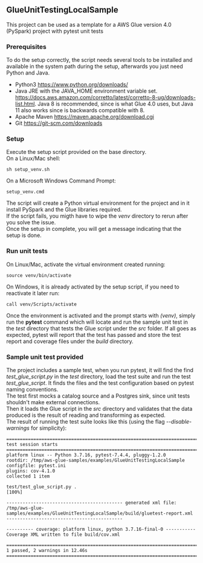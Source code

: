 ## GlueUnitTestingLocalSample
This project can be used as a template for a AWS Glue version 4.0 (PySpark) project with pytest unit tests

### Prerequisites
To do the setup correctly, the script needs several tools to be installed and available in the system path during the setup, afterwards you just need Python and Java.
- Python3 https://www.python.org/downloads/
- Java JRE with the JAVA_HOME environment variable set. https://docs.aws.amazon.com/corretto/latest/corretto-8-ug/downloads-list.html. Java 8 is recommended, since is what Glue 4.0 uses, but Java 11 also works since is backwards compatible with 8.
- Apache Maven https://maven.apache.org/download.cgi
- Git https://git-scm.com/downloads

### Setup
Execute the setup script provided on the base directory.   
On a Linux/Mac shell: 

    sh setup_venv.sh

On a Microsoft Windows Command Prompt:  

    setup_venv.cmd

The script will create a Python virtual environment for the project and in it install PySpark and the Glue libraries required.  
If the script fails, you migth have to wipe the *venv* directory to rerun after you solve the issue.   
Once the setup in complete, you will get a message indicating that the setup is done.  

### Run unit tests
On Linux/Mac, activate the virtual environment created running:

    source venv/bin/activate

On Windows, it is already activated by the setup script, if you need to reactivate it later run: 

    call venv/Scripts/activate
  
Once the environment is activated and the prompt starts with *(venv)*, simply run the **pytest** command which will locate and run the sample unit test in the *test* directory that tests the Glue script under the *src* folder.
If all goes as expected, pytest will report that the test has passed and store the test report and coverage files under the *build* directory.  

### Sample unit test provided
The project includes a sample test, when you run pytest, it will find the find *test_glue_script.py* in the *test* directory, load the test suite and run the test *test_glue_script*.
It finds the files and the test configuration based on pytest naming conventions.    
The test first mocks a catalog source and a Postgres sink, since unit tests shouldn't make external connections.   
Then it loads the Glue script in the *src* directory and validates that the data produced is the result of reading and transforming as expected.   
The result of running the test suite looks like this (using the flag *--disable-warnings* for simplicity): 

    ===================================================================================== test session starts =====================================================================================
    platform linux -- Python 3.7.16, pytest-7.4.4, pluggy-1.2.0
    rootdir: /tmp/aws-glue-samples/examples/GlueUnitTestingLocalSample
    configfile: pytest.ini
    plugins: cov-4.1.0
    collected 1 item
    
    test/test_glue_script.py .                                                                                                                                                              [100%]
    
    ------------------------------------------- generated xml file: /tmp/aws-glue-samples/examples/GlueUnitTestingLocalSample/build/gluetest-report.xml -------------------------------------------
    
    ---------- coverage: platform linux, python 3.7.16-final-0 -----------
    Coverage XML written to file build/cov.xml
    
    =============================================================================== 1 passed, 2 warnings in 12.46s ================================================================================
